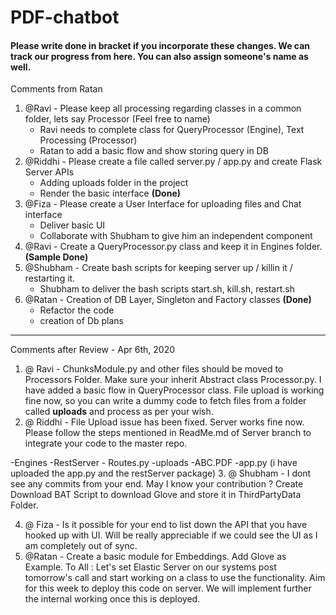 # PDF-chatbot 

#### Please write done in bracket if you incorporate these changes. We can track our progress from here. You can also assign someone's name as well. 

Comments from Ratan
1. @Ravi - Please keep all processing regarding classes in a common folder, lets say Processor (Feel free to name)
    - Ravi needs to complete class for QueryProcessor (Engine), Text Processing (Processor)
    - Ratan to add a basic flow and show storing query in DB
2. @Riddhi - Please create a file called server.py / app.py and create Flask Server APIs
    - Adding uploads folder in the project
    - Render the basic interface **(Done)**
3. @Fiza - Please create a User Interface for uploading files and Chat interface
    - Deliver basic UI 
    - Collaborate with Shubham to give him an independent component
4. @Ravi - Create a QueryProcessor.py class and keep it in Engines folder. **(Sample Done)**
5. @Shubham - Create bash scripts for keeping server up / killin it / restarting it.
    - Shubham to deliver the bash scripts start.sh, kill.sh, restart.sh
6. @Ratan - Creation of DB Layer, Singleton and Factory classes **(Done)**
    - Refactor the code
    - creation of Db plans 

----------------------------------------------------------------------------------------------------------
Comments after Review - Apr 6th, 2020

1. @ Ravi - ChunksModule.py and other files should be moved to Processors Folder. Make sure your inherit Abstract class Processor.py. I have added a basic flow in QueryProcessor class. File upload is working fine now, so you can write a dummy code to fetch files from a folder called **uploads** and process as per your wish.
2. @ Riddhi - File Upload issue has been fixed. Server works fine now. Please follow the steps mentioned in ReadMe.md of Server branch to integrate your code to the master repo.

-Engines
-RestServer
    - Routes.py
-uploads
    -ABC.PDF
-app.py 
(i have uploaded the app.py and the restServer package)
3. @ Shubham - I dont see any commits from your end. May I know your contribution ?
Create Download BAT Script to download Glove and store it in ThirdPartyData Folder.


4. @ Fiza - Is it possible for your end to list down the API that you have hooked up with UI. Will be really appreciable if we could see the UI as I am completely out of sync.
5. @Ratan - Create a basic module for Embeddings. Add Glove as Example.
To All : 
Let's set Elastic Server on our systems post tomorrow's call and start working on a class to use the functionality.
Aim for this week to deploy this code on server. We will implement further the internal working once this is deployed.
